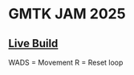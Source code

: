 # GMTK JAM 2025
## [Live Build](https://spvky.github.io/gmtk_jam_2025/)
WADS = Movement
R = Reset loop
